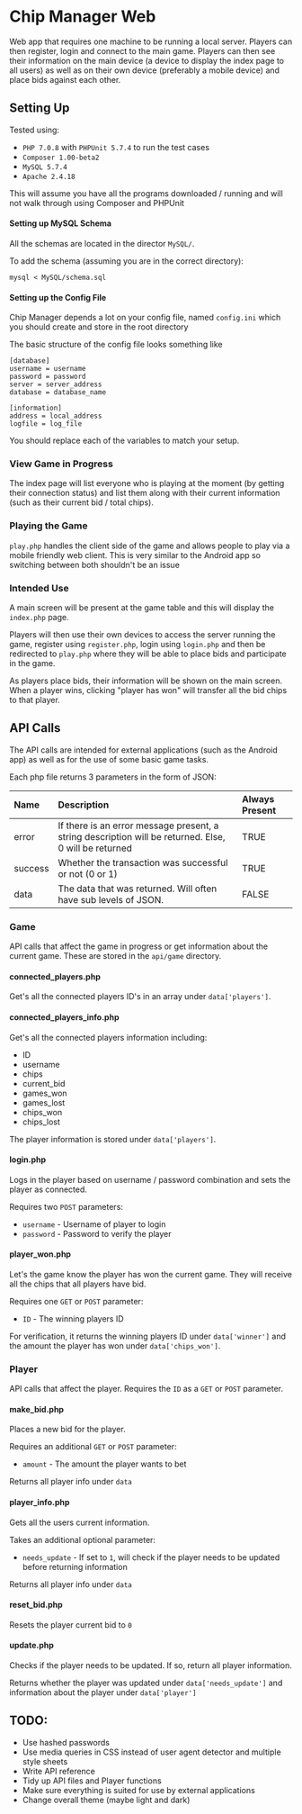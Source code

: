 # Chip Manager Web

Web app that requires one machine to be running a local server. Players can then register, login and connect to the main
game. Players can then see their information on the main device (a device to display the index page to all users) as well 
as on their own device (preferably a mobile device) and place bids against each other.
 
## Setting Up

Tested using:

* `PHP 7.0.8` with `PHPUnit 5.7.4` to run the test cases
* `Composer 1.00-beta2`
* `MySQL 5.7.4`
* `Apache 2.4.18`

This will assume you have all the programs downloaded / running and will not walk through using Composer and PHPUnit

#### Setting up MySQL Schema

All the schemas are located in the director `MySQL/`.

To add the schema (assuming you are in the correct directory):

`mysql < MySQL/schema.sql`

#### Setting up the Config File

Chip Manager depends a lot on your config file, named `config.ini` which you should create and store in the root directory

The basic structure of the config file looks something like

    [database]
    username = username
    password = password
    server = server_address
    database = database_name
    
    [information]
    address = local_address
    logfile = log_file

You should replace each of the variables to match your setup.

### View Game in Progress

The index page will list everyone who is playing at the moment (by getting their connection status) and list them along 
 with their current information (such as their current bid / total chips).
 
### Playing the Game

`play.php` handles the client side of the game and allows people to play via a mobile friendly web client. This is very
similar to the Android app so switching between both shouldn't be an issue

### Intended Use

A main screen will be present at the game table and this will display the `index.php` page. 

Players will then use their own devices to access the server running the game, register using `register.php`, login using `login.php` and then be 
redirected to `play.php` where they will be able to place bids and participate in the game.

As players place bids, their information will be shown on the main screen. When a player wins, clicking "player has won"
will transfer all the bid chips to that player.

## API Calls

The API calls are intended for external applications (such as the Android app) as well as for the use of some basic game tasks.

Each php file returns 3 parameters in the form of JSON:


| Name          | Description   | Always Present  |
| :------------ |:------------- | :-------------- |
| error      | If there is an error message present, a string description will be returned. Else, 0 will be returned | TRUE           |
| success      | Whether the transaction was successful or not (0 or 1)     | TRUE            |
| data | The data that was returned. Will often have sub levels of JSON.      | FALSE            |


### Game

API calls that affect the game in progress or get information about the current game. These are stored in the `api/game` directory.


#### connected_players.php

Get's all the connected players ID's in an array under `data['players']`.

#### connected_players_info.php

Get's all the connected players information including:

* ID
* username
* chips
* current_bid
* games_won
* games_lost
* chips_won
* chips_lost

The player information is stored under `data['players']`.

#### login.php

Logs in the player based on username / password combination and sets the player as connected.

Requires two `POST` parameters:

* `username` - Username of player to login
* `password` - Password to verify the player

#### player_won.php

Let's the game know the player has won the current game. They will receive all the chips that all players have bid.

Requires one `GET` or `POST` parameter:

* `ID` - The winning players ID

For verification, it returns the winning players ID under `data['winner']` and the amount the player has won under `data['chips_won']`.

### Player

API calls that affect the player. Requires the `ID` as a `GET` or `POST` parameter.

#### make_bid.php

Places a new bid for the player.

Requires an additional `GET` or `POST` parameter:

* `amount` - The amount the player wants to bet

Returns all player info under `data`

#### player_info.php

Gets all the users current information.

Takes an additional optional parameter:
 
 * `needs_update` - If set to `1`, will check if the player needs to be updated before returning information
 
 Returns all player info under `data`
 
#### reset_bid.php

Resets the player current bid to `0`

#### update.php

Checks if the player needs to be updated. If so, return all player information.

Returns whether the player was updated under `data['needs_update']` and information about the player under `data['player']`

## TODO:

* Use hashed passwords
* Use media queries in CSS instead of user agent detector and multiple style sheets
* Write API reference
* Tidy up API files and Player functions
* Make sure everything is suited for use by external applications
* Change overall theme (maybe light and dark)
